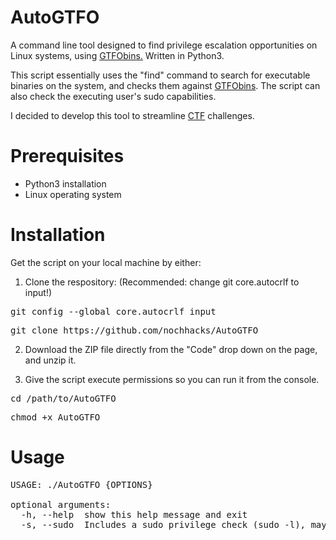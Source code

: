 # AutoGTFO
A command line tool designed to find privilege escalation opportunities on Linux systems, using <a href="https://gtfobins.github.io/">GTFObins.</a> Written in Python3.

This script essentially uses the "find" command to search for executable binaries on the system, and checks them against <a href="https://gtfobins.github.io/">GTFObins</a>. The script can also check the executing user's sudo capabilities.

I decided to develop this tool to streamline <a href="https://haxf4rall.com/2019/06/29/ctf-guide/">CTF</a> challenges.

# Prerequisites
* Python3 installation
* Linux operating system

# Installation
Get the script on your local machine by either:

1) Clone the respository:
(Recommended: change git core.autocrlf to input!)
<pre>git config --global core.autocrlf input</pre>
<pre>git clone https://github.com/nochhacks/AutoGTFO</pre>

2) Download the ZIP file directly from the "Code" drop down on the page, and unzip it.

3) Give the script execute permissions so you can run it from the console.
<pre>cd /path/to/AutoGTFO</pre>
<pre>chmod +x AutoGTFO</pre>

# Usage

<pre>
USAGE: ./AutoGTFO {OPTIONS}

optional arguments:
  -h, --help  show this help message and exit
  -s, --sudo  Includes a sudo privilege check (sudo -l), may require passwd input
</pre>

